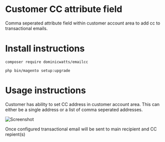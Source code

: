 # Customer CC attribute field #

Comma seperated attribute field within customer account area to add cc to transactional emails.

# Install instructions # 

`composer require dominicwatts/emailcc`

`php bin/magento setup:upgrade`

# Usage instructions # 

Customer has ability to set CC address in customer account area.  This can either be a single address or a list of comma seperated addresses.

![Screenshot](https://i.snag.gy/FjQmN4.jpg)

Once configured transactional email will be sent to main recipient and CC repient(s)